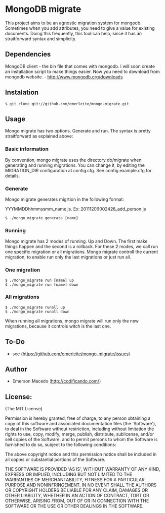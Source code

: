 MongoDB migrate
===============
This project aims to be an agnostic migration system for mongodb. Sometimes when you add attributes, you need to give a value for existing documents. Doing this frequently, this tool can help, since it has an  straitforward syntax and simplicity.

Dependencies
------------
MongoDB client - the bin file that comes with mongodb. I will soon create an installation script to make things easier. Now you need to download from mongodb website. - <http://www.mongodb.org/downloads>

Instalation
-----------
    $ git clone git://github.com/emerleite/mongo-migrate.git

Usage
-----
Mongo migrate has two options. Generate and run. The syntax is pretty straitforward as explained above:

### Basic information
By convention, mongo migrate uses the directory db/migrate when generating and running migrations. You can change it, by editing the MIGRATION_DIR configuration at config.cfg. See config.example.cfg for details.

### Generate
Mongo migrate generates migrtion in the following format: 

YYYMMDDhhmmssmm_name.js. Ex: 20111209002426_add_person.js

    $ ./mongo_migrate generate [name]

### Running
Mongo migrate has 2 modes of running. Up and Down. The first make things happen and the second is a rollback. For these 2 modes, we call run one specific migration or all migrations. Mongo migrate controll the current migration, to enable run only the last migrations or just run all.

### One migration
    $ ./mongo_migrate run [name] up
    $ ./mongo_migrate run [name] down

### All migrations
    $ ./mongo_migrate runall up
    $ ./mongo_migrate runall down

When running all migrations, mongo migrate will run only the new migrations, because it controls witch is the last one.

To-Do
-----
* see (<https://github.com/emerleite/mongo-migrate/issues>)

Author
------

* Emerson Macedo (<http://codificando.com/>)

License:
--------

(The MIT License)

Permission is hereby granted, free of charge, to any person obtaining
a copy of this software and associated documentation files (the
'Software'), to deal in the Software without restriction, including
without limitation the rights to use, copy, modify, merge, publish,
distribute, sublicense, and/or sell copies of the Software, and to
permit persons to whom the Software is furnished to do so, subject to
the following conditions:

The above copyright notice and this permission notice shall be
included in all copies or substantial portions of the Software.

THE SOFTWARE IS PROVIDED 'AS IS', WITHOUT WARRANTY OF ANY KIND,
EXPRESS OR IMPLIED, INCLUDING BUT NOT LIMITED TO THE WARRANTIES OF
MERCHANTABILITY, FITNESS FOR A PARTICULAR PURPOSE AND NONINFRINGEMENT.
IN NO EVENT SHALL THE AUTHORS OR COPYRIGHT HOLDERS BE LIABLE FOR ANY
CLAIM, DAMAGES OR OTHER LIABILITY, WHETHER IN AN ACTION OF CONTRACT,
TORT OR OTHERWISE, ARISING FROM, OUT OF OR IN CONNECTION WITH THE
SOFTWARE OR THE USE OR OTHER DEALINGS IN THE SOFTWARE.
